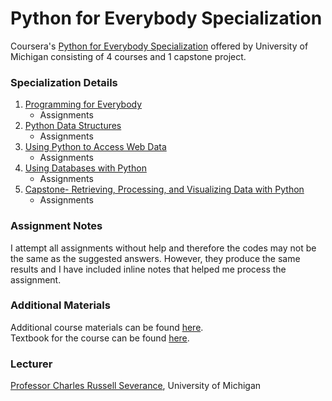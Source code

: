 # Python for Everybody Specialization

Coursera's [Python for Everybody Specialization](https://www.coursera.org/specializations/python?) offered by University of Michigan consisting of 4 courses and 1 capstone project.

### Specialization Details

1. [Programming for Everybody](https://www.coursera.org/learn/python?specialization=python)
    - Assignments
2. [Python Data Structures](https://www.coursera.org/learn/python-data?specialization=python)
    - Assignments
3. [Using Python to Access Web Data](https://www.coursera.org/learn/python-network-data?specialization=python)
    - Assignments
4. [Using Databases with Python](https://www.coursera.org/learn/python-databases?specialization=python)
    - Assignments
5. [Capstone- Retrieving, Processing, and Visualizing Data with Python](https://www.coursera.org/learn/python-data-visualization)
    - Assignments

### Assignment Notes

I attempt all assignments without help and therefore the codes may not be the same as the suggested answers. However, they produce the same results and I have included inline notes that helped me process the assignment.

### Additional Materials

Additional course materials can be found [here](https://www.py4e.com/). </br>
Textbook for the course can be found [here](https://github.com/TheChandaChen/Python_for_Everybody/blob/Assignments/Textbook.pdf).

### Lecturer

[Professor Charles Russell Severance](https://www.coursera.org/instructor/drchuck), University of Michigan
